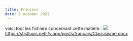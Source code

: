 ```yaml
---
title: Français
date: 6 october 2021
---
```

voici tout les fichiers concernant cette matière :
![](0.png)
https://stistlouis.netlify.app/posts/francais/Classisisme.docx
